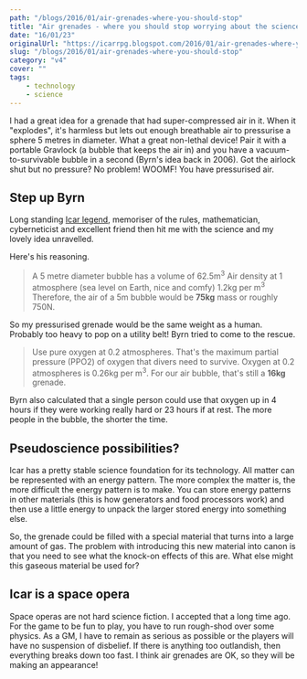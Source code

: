 ```yaml
---
path: "/blogs/2016/01/air-grenades-where-you-should-stop"
title: "Air grenades - where you should stop worrying about the science"
date: "16/01/23"
originalUrl: "https://icarrpg.blogspot.com/2016/01/air-grenades-where-you-should-stop.html"
slug: "/blogs/2016/01/air-grenades-where-you-should-stop"
category: "v4"
cover: ""
tags:
    - technology
    - science
---
```

I had a great idea for a grenade that had super-compressed air in it. When it "explodes", it's harmless but lets out enough breathable air to pressurise a sphere 5 metres in diameter.   What a great non-lethal device! Pair it with a portable Gravlock (a bubble that keeps the air in) and you have a vacuum-to-survivable bubble in a second (Byrn's idea back in 2006). Got the airlock shut but no pressure? No problem! WOOMF! You have pressurised air.  

## Step up Byrn

Long standing [Icar legend](http://www.icar.co.uk/archive/players.php#Andrew%20O'Byrne), memoriser of the rules, mathematician, cyberneticist and excellent friend then hit me with the science and my lovely idea unravelled.  

Here's his reasoning.  

> A 5 metre diameter bubble has a volume of 62.5m<sup>3</sup>
> Air density at 1 atmosphere (sea level on Earth, nice and comfy) 1.2kg per m<sup>3</sup>
> Therefore, the air of a 5m bubble would be **75kg** mass or roughly 750N.

So my pressurised grenade would be the same weight as a human. Probably too heavy to pop on a utility belt! Byrn tried to come to the rescue.  

> Use pure oxygen at 0.2 atmospheres. That's the maximum partial pressure (PPO2) of oxygen that divers need to survive. Oxygen at 0.2 atmospheres is 0.26kg per m<sup>3</sup>. For our air bubble, that's still a **16kg** grenade.

 Byrn also calculated that a single person could use that oxygen up in 4 hours if they were working really hard or 23 hours if at rest. The more people in the bubble, the shorter the time.  

## Pseudoscience possibilities?

Icar has a pretty stable science foundation for its technology. All matter can be represented with an energy pattern. The more complex the matter is, the more difficult the energy pattern is to make. You can store energy patterns in other materials (this is how generators and food processors work) and then use a little energy to unpack the larger stored energy into something else.  

So, the grenade could be filled with a special material that turns into a large amount of gas. The problem with introducing this new material into canon is that you need to see what the knock-on effects of this are. What else might this gaseous material be used for?  

## Icar is a space opera

Space operas are not hard science fiction. I accepted that a long time ago. For the game to be fun to play, you have to run rough-shod over some physics. As a GM, I have to remain as serious as possible or the players will have no suspension of disbelief. If there is anything too outlandish, then everything breaks down too fast. I think air grenades are OK, so they will be making an appearance!